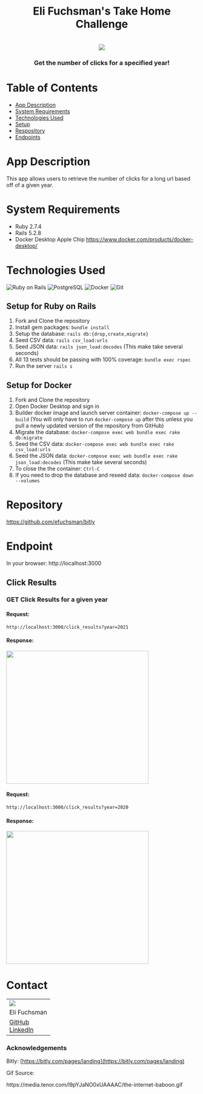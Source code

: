 <h1 align="center">Eli Fuchsman's Take Home Challenge</h1>

<br />
<div align="center">
  <a href="https://github.com/efuchsman/bitly">
    <img src="https://media.tenor.com/l9pYJaNO0xUAAAAC/the-internet-baboon.gif">
  </a>

  <h3 align="center">
    Get the number of clicks for a specified year!
    <br />
  </h3>
</div>

# Table of Contents
* [App Description](#app-description)
* [System Requirements](#system-requirements)
* [Technologies Used](#technologies-used)
* [Setup](#setup)
* [Respository](#repository)
* [Endpoints](#endpoints)

# App Description
 This app allows users to retrieve the number of clicks for a long url based off of a given year.

# System Requirements
* Ruby 2.7.4
* Rails 5.2.8
* Docker Desktop Apple Chip https://www.docker.com/products/docker-desktop/

# Technologies Used 

![Ruby on Rails](	https://img.shields.io/badge/Ruby_on_Rails-CC0000?style=for-the-badge&logo=ruby-on-rails&logoColor=ffffff&color=CC0000)
![PostgreSQL](https://img.shields.io/badge/PostgreSQL-008bb9?style=for-the-badge&logo=PostgreSQL&logoColor=ffffff&color=008bb9)
![Docker](https://img.shields.io/badge/Docker-ffffff?style=for-the-badge&logo=docker&logoColor=ffffff&color=0db7ed)
![Git](https://img.shields.io/badge/Github_Actions-100?style=for-the-badge&logo=GitHub&logoColor=ffffff&color=141422)

## Setup for Ruby on Rails

1. Fork and Clone the repository
2. Install gem packages: `bundle install`
3. Setup the database: `rails db:{drop,create,migrate}`
4. Seed CSV data: `rails csv_load:urls`
5. Seed JSON data: `rails json_load:decodes` (This make take several seconds)
11. All 13 tests should be passing with 100% coverage: `bundle exec rspec`
12. Run the server `rails s`

## Setup for Docker

1. Fork and Clone the repository
2. Open Docker Desktop and sign in
3. Builder docker image and launch server container: `docker-compose up --build` (You will only have to run `docker-compose up` after this unless you pull a newly updated version of the repository from GitHub)
4. Migrate the database: `docker-compose exec web bundle exec rake db:migrate`
5. Seed the CSV data: `docker-compose exec web bundle exec rake csv_load:urls`
6. Seed the JSON data: `docker-compose exec web bundle exec rake json_load:decodes` (This make take several seconds)
7. To close the the container: `Ctrl-C`
8. If you need to drop the database and reseed data: `docker-compose down --volumes`

# Repository

https://github.com/efuchsman/bitly

 # Endpoint

In your browser: http://localhost:3000

## Click Results

### GET Click Results for a given year

#### Request:

`http://localhost:3000/click_results?year=2021`

#### Response:

<img src="https://user-images.githubusercontent.com/104859844/233860521-5b8f3e1f-8df1-47fd-a97d-78bfcc2379a7.png" width="375" height="350">

#### Request:

`http://localhost:3000/click_results?year=2020`


#### Response:

<img src="https://user-images.githubusercontent.com/104859844/233860704-00566807-fcf9-4c9e-bd6b-68754a1ec2f9.png" width="375" height="350">


# Contact 

<table align="center">
  <tr>
    <td><img src="https://avatars.githubusercontent.com/u/104859844?s=150&v=4"></td>
  </tr>
  <tr>
    <td>Eli Fuchsman</td>
  </tr>
  <tr>
    <td>
      <a href="https://github.com/efuchsman">GitHub</a><br>
      <a href="https://www.linkedin.com/in/elifuchsman/">LinkedIn</a>
    </td>
  </tr>
</table>

<h3><b>Acknowledgements</b></h3>

Bitly: [https://bitly.com/pages/landing](https://bitly.com/pages/landing)

<p>Gif Source:</p>
<p>https://media.tenor.com/l9pYJaNO0xUAAAAC/the-internet-baboon.gif</p>
